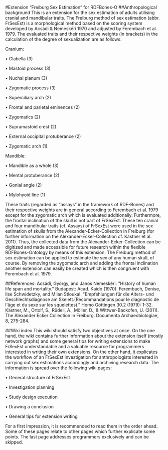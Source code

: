 #Extension “Freiburg Sex Estimation” for RDFBones-O
##Anthropological background
This is an extension for the sex estimation of adults utilising cranial and mandibular traits. The Freiburg method of sex estimation (abbr. FrSexEst) is a morphological method based on the scoring system developed by Acsádi & Nemeskéri 1970 and adjusted by Ferembach et al. 1979. The evaluated traits and their respective weights (in brackets) in the calculation of the degree of sexualization are as follows:


Cranium:

•	Glabella (3)

•	Mastoid process (3)

•	Nuchal planum (3)

•	Zygomatic process (3)

•	Superciliary arch (2)

•	Frontal and parietal eminences (2)

•	Zygomatics (2)

•	Supramastoid crest (2)

•	External occipital protuberance (2)

•	Zygomatic arch (1)


Mandible:

•	Mandible as a whole (3)

•	Mental protuberance (2)

•	Gonial angle (2)

•	Mylohyoid line (1)


These traits (regarded as “assays” in the framework of RDF-Bones) and their respective weights are in general according to Ferembach et al. 1979 except for the zygomatic arch which is evaluated additionally. Furthermore, the frontal inclination of the skull is not part of FrSexEst.
These ten cranial and four mandibular traits (cf. Assays) of FrSexEst were used in the sex estimation of skulls from the Alexander-Ecker-Collection in Freiburg (for further information on the Alexander-Ecker-Collection cf. Kästner et al. 2011). Thus, the collected data from the Alexander-Ecker-Collection can be digitized and made accessible for future research within the flexible RDFBones-Ontology by means of this extension. 
The Freiburg method of sex estimation can be applied to estimate the sex of any human skull, of course. By removing the zygomatic arch and adding the frontal inclination another extension can easily be created which is then congruent with Ferembach et al. 1979.


##References:
Acsádi, György, and Janos Nemeskéri. "History of human life span and mortality." Budapest: Acad. Kaido (1970).
Ferembach, Denise, Ilse Schwidetzky, and Milan Stloukal. "Empfehlungen für die Alters- und Geschlechtsdiagnose am Skelett.(Recommandations pour le diagnostic de l'âge et du sexe sur les squelettes)." Homo Göttingen 30.2 (1979): 1-32.
Kästner, M., Ortolf, S., Rüdell, A., Möller, D., & Wittwer-Backofen, U. (2011). The Alexander Ecker Collection in Freiburg. Documenta Archaeobiologiae, 8, 275-284.


##Wiki index
This wiki should satisfy two objectives at once. On the one hand, the wiki contains further information about the extension itself (mostly network graphs) and some general tips for writing extensions to make FrSexEst understandable and a valuable resource for programmers interested in writing their own extensions.  On the other hand, it explicates the workflow of an FrSexEst investigation for anthropologists interested in carrying out sex estimations accordingly and archiving research data. The information is spread over the following wiki pages:


•	General structure of FrSexEst

•	Investigation planning

•	Study design execution

•	Drawing a conclusion

•	General tips for extension writing

For a first impression, it is recommended to read them in the order ahead. Some of these pages relate to other pages which further explicate some points. The last page addresses programmers exclusively and can be skipped.

